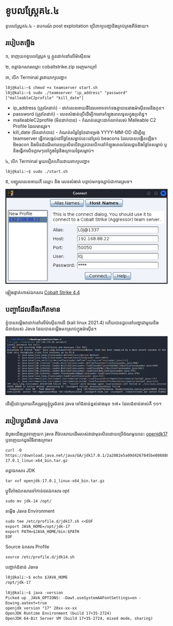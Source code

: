 # ខូបលស្ត្រែគ៤.៤
ខូបលស្ត្រែគ៤.៤ - ឧបករណ៍ post exploitation ប្រើពាក្យបញ្ជានិងគ្រប់គ្រងពីចំងាយ។

## របៀបតម្លើង
១, ទាញយកខូបលស្ត្រែគ ឫ ក្លូនដាក់នៅលើម៉ាស៊ីនមេ

២, ពន្លាឯកសារឈ្មោះ cobaltstrike.zip ចេញមកក្រៅ

៣, បើក Terminal រួចវាយាក្យបញ្ជា៖
~~~console
l0j@kali:~$ chmod +x teamserver start.sh
l0j@kali:~$ sudo ./teamserver "ip_address" "password" ["malleableC2profile" "kill_date"]
~~~
* ip_address (ត្រូវតែដាក់) - ដាក់លេខអាយផីដែលអាចទាក់ទងគ្នាបានរវាងម៉ាស៊ីនមេនិងកូន។
* password (ត្រូវតែដាក់) - លេខសំងាត់ប្រើដើម្បីការពារកំឡុងពេលចូលក្នុងប្រព័ន្ធ។
* malleableC2profile (មិនដាក់បាន) - កំណត់ឈ្មោះជាក់លាក់របស់ Malleable C2 Profile ដែលមានរួច។
* kill_date (មិនដាក់បាន) - កំណត់តម្លៃថ្ងៃខែជាទម្រង់ YYYY-MM-DD ដើម្បីឲ្យ teamserver ធ្វើការបង្កប់នៅថ្ងៃខែសម្លាប់នេះនៅគ្រប់ beacons ដែលបានបង្កើតឡើង។ Beacon និងមិនដំណើរការទេប្រសិនបើវាត្រូវបានបើកនៅកំឡុងពេលដែលជួបនិងថ្ងៃខែសម្លាប់ ឫ និងធ្វើការបិទភ្លាមៗនៅក្នុងថ្ងៃនិងក្រោយថ្ងៃសម្លាប់។

៤, បើក Terminal មួយទឿតហើយវាយពាក្យបញ្ជា៖
~~~console
l0j@kali:~$ sudo ./start.sh
~~~
៥, បញ្ជូលលេខអាយភី ឈ្មោះ និង លេខសំងាត់ បន្ទាប់មកចុចភ្ជាប់ជាការស្រេច។

<p align="center">
    <img src="https://github.com/lom0rngjek/C0baltStr1ke4.4/blob/main/images/cb-teamserver-connect.png" alt="Image"  />
</p>

ផ្ទៀងផ្ទាត់ហាស់ឯកសារ [Cobalt Strike 4.4](https://verify.cobaltstrike.com)

## បញ្ហាដែលនឹងកើតមាន
ខ្ញុំបានតម្លើងវាដាក់នៅលើម៉ាស៊ីនកាលី (kali linux 2021.4) ហើយបានជួបនៅបញ្ហាជាមួយនិងជំនាន់របស់ Java ដែលបានតម្លើងមកស្រាប់ក្នុងម៉ាស៊ីន។

<p align="center">
    <img src="https://github.com/lom0rngjek/C0baltStr1ke4.4/blob/main/images/java-error.jpg" alt="Image"  />
</p>

ដើម្បីដោះស្រាយគឺតម្រូវឲ្យខ្ញុំប្ដូរជំនាន់ java ទៅជំនាន់ខ្ពស់ជាងមុន ១៧+ ដែលជំនាន់ចាស់គឺ ១១។

## របៀបប្ដូរជំនាន់ Java

ដំបូងយើងត្រូវទាញយក java ពីវែបសាយដើមរបស់វាជាមុនសិនដោយប្រើដំណមួយនេះ [openjdk17](https://download.java.net/java/GA/jdk17.0.1/2a2082e5a09d4267845be086888add4f/12/GPL/openjdk-17.0.1_linux-x64_bin.tar.gz) ឫទាញយកដូចវិធីខាងក្រោម៖

~~~console 
curl -O https://download.java.net/java/GA/jdk17.0.1/2a2082e5a09d4267845be086888add4f/12/GPL/openjdk-17.0.1_linux-x64_bin.tar.gz
~~~

ពន្លាឯកសារ JDK

~~~console 
tar xvf openjdk-17.0.1_linux-x64_bin.tar.gz
~~~
ប្ដូទីតាំងឯកសារទៅកាន់ថតឯកសារ opt

~~~console 
sudo mv jdk-14 /opt/
~~~

តម្លើង Java Environment

~~~console 
sudo tee /etc/profile.d/jdk17.sh <<EOF
export JAVA_HOME=/opt/jdk-17
export PATH=$JAVA_HOME/bin:$PATH
EOF
~~~

Source ឯកសារ Profile

~~~console
source /etc/profile.d/jdk14.sh
~~~

បញ្ជាក់ជំនាន់ Java

~~~console
l0j@kali:~$ echo $JAVA_HOME
/opt/jdk-17

l0j@kali:~$ java -version
Picked up _JAVA_OPTIONS: -Dawt.useSystemAAFontSettings=on -Dswing.aatext=true
openjdk version "17" 20xx-xx-xx
OpenJDK Runtime Environment (build 17+35-2724)
OpenJDK 64-Bit Server VM (build 17+35-2724, mixed mode, sharing)
~~~

















